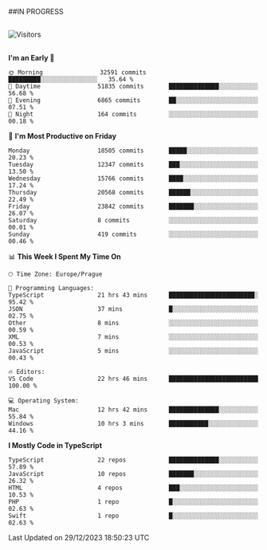 ##IN PROGRESS
##
![Visitors](https://komarev.com/ghpvc/?username=petrbui&style=for-the-badge&label=Visitors+👀)



##
<!--
[![My GitHub stats](https://github-readme-stats.vercel.app/api?username=petrbui&theme=github_dark)](https://github.com/anuraghazra/github-readme-stats)

[![My wakatime stats](https://github-readme-stats.vercel.app/api/wakatime?username=petrbui&theme=github_dark)](https://github.com/anuraghazra/github-readme-stats)
-->
<!--START_SECTION:waka-->
**I'm an Early 🐤** 

```text
🌞 Morning                32591 commits       █████████░░░░░░░░░░░░░░░░   35.64 % 
🌆 Daytime                51835 commits       ██████████████░░░░░░░░░░░   56.68 % 
🌃 Evening                6865 commits        ██░░░░░░░░░░░░░░░░░░░░░░░   07.51 % 
🌙 Night                  164 commits         ░░░░░░░░░░░░░░░░░░░░░░░░░   00.18 % 
```
📅 **I'm Most Productive on Friday** 

```text
Monday                   18505 commits       █████░░░░░░░░░░░░░░░░░░░░   20.23 % 
Tuesday                  12347 commits       ███░░░░░░░░░░░░░░░░░░░░░░   13.50 % 
Wednesday                15766 commits       ████░░░░░░░░░░░░░░░░░░░░░   17.24 % 
Thursday                 20568 commits       ██████░░░░░░░░░░░░░░░░░░░   22.49 % 
Friday                   23842 commits       ███████░░░░░░░░░░░░░░░░░░   26.07 % 
Saturday                 8 commits           ░░░░░░░░░░░░░░░░░░░░░░░░░   00.01 % 
Sunday                   419 commits         ░░░░░░░░░░░░░░░░░░░░░░░░░   00.46 % 
```


📊 **This Week I Spent My Time On** 

```text
🕑︎ Time Zone: Europe/Prague

💬 Programming Languages: 
TypeScript               21 hrs 43 mins      ████████████████████████░   95.42 % 
JSON                     37 mins             █░░░░░░░░░░░░░░░░░░░░░░░░   02.75 % 
Other                    8 mins              ░░░░░░░░░░░░░░░░░░░░░░░░░   00.59 % 
XML                      7 mins              ░░░░░░░░░░░░░░░░░░░░░░░░░   00.53 % 
JavaScript               5 mins              ░░░░░░░░░░░░░░░░░░░░░░░░░   00.43 % 

🔥 Editors: 
VS Code                  22 hrs 46 mins      █████████████████████████   100.00 % 

💻 Operating System: 
Mac                      12 hrs 42 mins      ██████████████░░░░░░░░░░░   55.84 % 
Windows                  10 hrs 3 mins       ███████████░░░░░░░░░░░░░░   44.16 % 
```

**I Mostly Code in TypeScript** 

```text
TypeScript               22 repos            ██████████████░░░░░░░░░░░   57.89 % 
JavaScript               10 repos            ███████░░░░░░░░░░░░░░░░░░   26.32 % 
HTML                     4 repos             ███░░░░░░░░░░░░░░░░░░░░░░   10.53 % 
PHP                      1 repo              █░░░░░░░░░░░░░░░░░░░░░░░░   02.63 % 
Swift                    1 repo              █░░░░░░░░░░░░░░░░░░░░░░░░   02.63 % 
```




 Last Updated on 29/12/2023 18:50:23 UTC
<!--END_SECTION:waka-->
